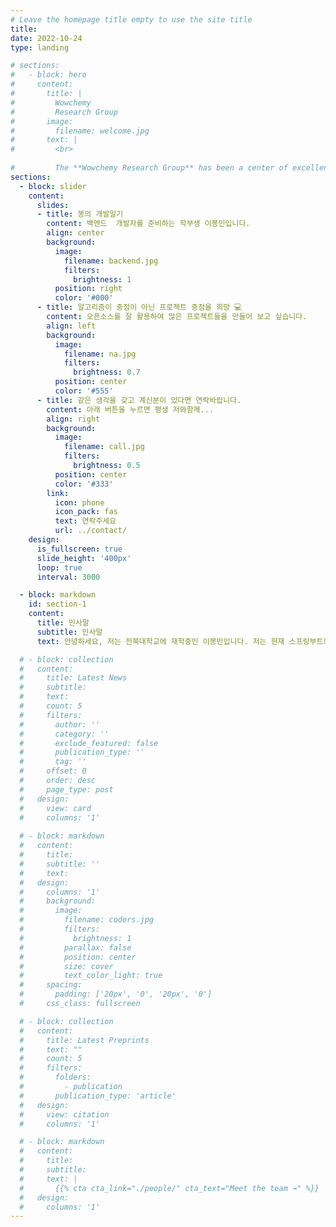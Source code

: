 ```yaml
---
# Leave the homepage title empty to use the site title
title:
date: 2022-10-24
type: landing

# sections:
#   - block: hero
#     content:
#       title: |
#         Wowchemy
#         Research Group
#       image:
#         filename: welcome.jpg
#       text: |
#         <br>
        
#         The **Wowchemy Research Group** has been a center of excellence for Artificial Intelligence research, teaching, and practice since its founding in 2016.
sections:
  - block: slider
    content:
      slides:
      - title: 봉의 개발일기
        content: 백엔드  개발자를 준비하는 학부생 이봉민입니다.
        align: center
        background:
          image:
            filename: backend.jpg
            filters:
              brightness: 1
          position: right
          color: '#000'
      - title: 알고리즘이 중점이 아닌 프로젝트 중점을 희망 💻
        content: 오픈소스를 잘 활용하여 많은 프로젝트들을 만들어 보고 싶습니다.
        align: left
        background:
          image:
            filename: na.jpg
            filters:
              brightness: 0.7
          position: center
          color: '#555'
      - title: 같은 생각을 갖고 계신분이 있다면 연락바랍니다.
        content: 아래 버튼을 누르면 평생 저와함께...
        align: right
        background:
          image:
            filename: call.jpg
            filters:
              brightness: 0.5
          position: center
          color: '#333'
        link:
          icon: phone
          icon_pack: fas
          text: 연락주세요
          url: ../contact/
    design:
      is_fullscreen: true
      slide_height: '400px'
      loop: true
      interval: 3000

  - block: markdown
    id: section-1
    content:
      title: 인사말
      subtitle: 인사말
      text: 안녕하세요, 저는 전북대학교에 재학중인 이봉민입니다. 저는 현재 스프링부트와 네트워크에 대해서 공부를 하고 있는중입니다. 아직 프로젝트 코드를 복구하지 못해 업로드를 하지 못하는점 양해부탁드립니다. 그러나 빠른 시일내로 찾아 업데이트 할 예정입니다. 제가 가장 자신있는 언어는 c++이며, 백엔드 개발자 준비생입니다.

  # - block: collection
  #   content:
  #     title: Latest News
  #     subtitle:
  #     text:
  #     count: 5
  #     filters:
  #       author: ''
  #       category: ''
  #       exclude_featured: false
  #       publication_type: ''
  #       tag: ''
  #     offset: 0
  #     order: desc
  #     page_type: post
  #   design:
  #     view: card
  #     columns: '1'
  
  # - block: markdown
  #   content:
  #     title:
  #     subtitle: ''
  #     text:
  #   design:
  #     columns: '1'
  #     background:
  #       image: 
  #         filename: coders.jpg
  #         filters:
  #           brightness: 1
  #         parallax: false
  #         position: center
  #         size: cover
  #         text_color_light: true
  #     spacing:
  #       padding: ['20px', '0', '20px', '0']
  #     css_class: fullscreen

  # - block: collection
  #   content:
  #     title: Latest Preprints
  #     text: ""
  #     count: 5
  #     filters:
  #       folders:
  #         - publication
  #       publication_type: 'article'
  #   design:
  #     view: citation
  #     columns: '1'

  # - block: markdown
  #   content:
  #     title:
  #     subtitle:
  #     text: |
  #       {{% cta cta_link="./people/" cta_text="Meet the team →" %}}
  #   design:
  #     columns: '1'
---
```


